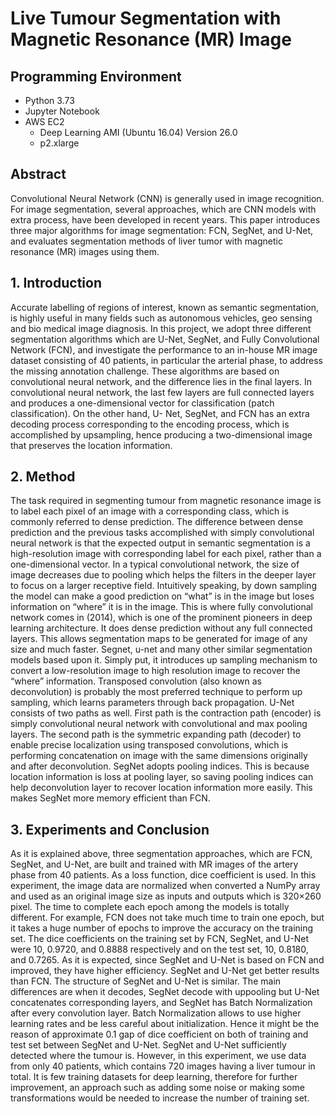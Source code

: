 # Live Tumour Segmentation with Magnetic Resonance (MR) Image

## Programming Environment
- Python 3.73
- Jupyter Notebook
- AWS EC2
  - Deep Learning AMI (Ubuntu 16.04) Version 26.0 
  - p2.xlarge
  
## Abstract
Convolutional Neural Network (CNN) is generally used in image recognition. For image segmentation, several approaches, which are CNN models with extra process, have been developed in recent years. This paper introduces three major algorithms for image segmentation: FCN, SegNet, and U-Net, and evaluates segmentation methods of liver tumor with magnetic resonance (MR) images using them.

## 1. Introduction
Accurate labelling of regions of interest, known as semantic segmentation, is highly useful in many fields such as autonomous vehicles, geo sensing and bio medical image diagnosis. In this project, we adopt three different segmentation algorithms which are U-Net, SegNet, and Fully Convolutional Network (FCN), and investigate the performance to an in-house MR image dataset consisting of 40 patients, in particular the arterial phase, to address the missing annotation challenge. These algorithms are based on convolutional neural network, and the difference lies in the final layers. In convolutional neural network, the last few layers are full connected layers and produces a one-dimensional vector for classification (patch classification). On the other hand, U- Net, SegNet, and FCN has an extra decoding process corresponding to the encoding process, which is accomplished by upsampling, hence producing a two-dimensional image that preserves the location information.

## 2. Method
The task required in segmenting tumour from magnetic resonance image is to label each pixel of an image with a corresponding class, which is commonly referred to dense prediction. The difference between dense prediction and the previous tasks accomplished with simply convolutional neural network is that the expected output in semantic segmentation is a high-resolution image with corresponding label for each pixel, rather than a one-dimensional vector.
In a typical convolutional network, the size of image decreases due to pooling which helps the filters in the deeper layer to focus on a larger receptive field. Intuitively speaking, by down sampling the model can make a good prediction on “what” is in the image but loses information on “where” it is in the image.
This is where fully convolutional network comes in (2014), which is one of the prominent pioneers in deep learning architecture. It does dense prediction without any full connected layers. This allows segmentation maps to be generated for image of any size and much faster. Segnet, u-net and many other similar segmentation models based upon it. Simply put, it introduces up sampling mechanism to convert a low-resolution image to high resolution image to recover the “where” information. Transposed convolution (also known as deconvolution) is probably the most preferred technique to perform up sampling, which learns parameters through back propagation.
U-Net consists of two paths as well. First path is the contraction path (encoder) is
simply convolutional neural network with convolutional and max pooling layers. The second path is the symmetric expanding path (decoder) to enable precise localization using transposed convolutions, which is performing concatenation on image with the same dimensions originally and after deconvolution.
SegNet adopts pooling indices. This is because location information is loss at pooling layer, so saving pooling indices can help deconvolution layer to recover location information more easily. This makes SegNet more memory efficient than FCN.

## 3. Experiments and Conclusion
As it is explained above, three segmentation approaches, which are FCN, SegNet, and U-Net, are built and trained with MR images of the artery phase from 40 patients. As a loss function, dice coefficient is used.
In this experiment, the image data are normalized when converted a NumPy array and used as an original image size as inputs and outputs which is 320×260 pixel. The time to complete each epoch among the models is totally different. For example, FCN does not take much time to train one epoch, but it takes a huge number of epochs to improve the accuracy on the training set. The dice coefficients on the training set by FCN, SegNet, and U-Net were 10, 0.9720, and 0.8888 respectively and on the test set, 10, 0.8180, and 0.7265.
As it is expected, since SegNet and U-Net is based on FCN and improved, they have higher efficiency. SegNet and U-Net get better results than FCN. The structure of SegNet and U-Net is similar. The main differences are when it decodes, SegNet decode with uppooling but U-Net concatenates corresponding layers, and SegNet has Batch Normalization after every convolution layer. Batch Normalization allows to use higher learning rates and be less careful about initialization. Hence it might be the reason of approximate 0.1 gap of dice coefficient on both of training and test set between SegNet and U-Net. SegNet and U-Net sufficiently detected where the tumour is. However, in this experiment, we use data from only 40 patients, which contains 720 images having a liver tumour in total. It is few training datasets for deep learning, therefore for further improvement, an approach such as adding some noise or making some transformations would be needed to increase the number of training set.
